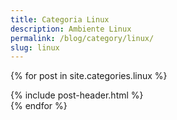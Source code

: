 ```yaml
---
title: Categoria Linux
description: Ambiente Linux
permalink: /blog/category/linux/
slug: linux
---
```


{% for post in site.categories.linux %}
<article class="post">
{% include post-header.html %}
</article>
{% endfor %}
